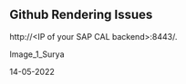 ## Github Rendering Issues

http://<IP of your SAP CAL backend\>:8443/.

Image_1_Surya

14-05-2022

